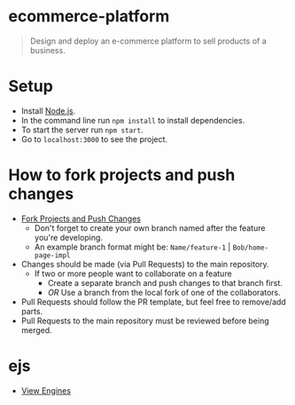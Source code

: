 # ecommerce-platform
> Design and deploy an e-commerce platform to sell products of a business.

# Setup 
- Install [Node.js](https://nodejs.org/en/).
- In the command line run `npm install` to install dependencies.
- To start the server run `npm start`.
- Go to `localhost:3000` to see the project. 

# How to fork projects and push changes
- [Fork Projects and Push Changes](https://www.youtube.com/watch?v=8lGpZkjnkt4&ab_channel=Fireship)
  - Don't forget to create your own branch named after the feature you're developing.
  - An example branch format might be: `Name/feature-1` | `Bob/home-page-impl`
- Changes should be made (via Pull Requests) to the main repository. 
  - If two or more people want to collaborate on a feature
    - Create a separate branch and push changes to that branch first.
    - *OR* Use a branch from the local fork of one of the collaborators.
- Pull Requests should follow the PR template, but feel free to remove/add parts.
- Pull Requests to the main repository must be reviewed before being merged.

# ejs 
- [View Engines](https://www.youtube.com/watch?v=yXEesONd_54&ab_channel=TheNetNinja)
